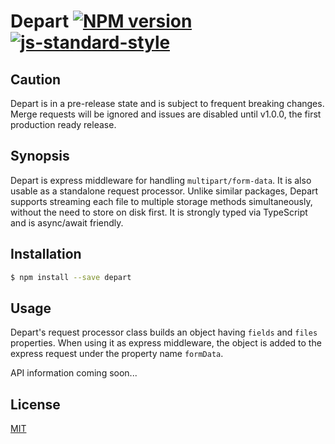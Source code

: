 # Depart [![NPM version](https://badge.fury.io/js/depart.svg)](https://badge.fury.io/js/depart) [![js-standard-style](https://img.shields.io/badge/code%20style-standard-brightgreen.svg?style=flat)](https://github.com/feross/standard)

## Caution

Depart is in a pre-release state and is subject to frequent breaking changes. Merge requests will be ignored and issues are disabled until v1.0.0, the first production ready release.

## Synopsis

Depart is express middleware for handling `multipart/form-data`. It is also usable as a standalone request processor. Unlike similar packages, Depart supports streaming each file to multiple storage methods simultaneously, without the need to store on disk first. It is strongly typed via TypeScript and is async/await friendly.

## Installation

```sh
$ npm install --save depart
```

## Usage

Depart's request processor class builds an object having `fields` and `files` properties. When using it as express middleware, the object is added to the express request under the property name `formData`.

API information coming soon...


## License

[MIT](LICENSE)
